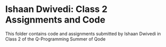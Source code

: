 # Ishaan Dwivedi: Class 2 Assignments and Code
This folder contains code and assignments submitted by Ishaan Dwivedi in Class 2 of the Q-Programming Summer of Qode